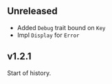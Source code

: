 ## Unreleased

- Added `Debug` trait bound on `Key`
- Impl `Display` for `Error`

## v1.2.1

Start of history.
